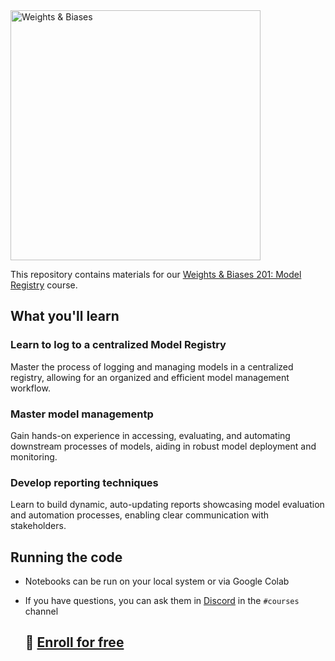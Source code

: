 <img src="https://i.imgur.com/gb6B4ig.png" width="400" alt="Weights & Biases" />

This repository contains materials for our [Weights & Biases 201: Model Registry](https://www.wandb.courses/courses/201-model-registry) course. 

## What you'll learn

### Learn to log to a centralized Model Registry
Master the process of logging and managing models in a centralized registry, allowing for an organized and efficient model management workflow.

### Master model managementp
Gain hands-on experience in accessing, evaluating, and automating downstream processes of models, aiding in robust model deployment and monitoring.

### Develop reporting techniques
Learn to build dynamic, auto-updating reports showcasing model evaluation and automation processes, enabling clear communication with stakeholders.

## Running the code
- Notebooks can be run on your local system or via Google Colab
- If you have questions, you can ask them in [Discord](https://wandb.me/discord) in the `#courses` channel

  ## 🚀 [Enroll for free](https://www.wandb.courses/courses/201-model-registry)
